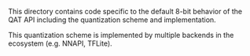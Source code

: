 This directory contains code specific to the default 8-bit behavior of the QAT
API including the quantization scheme and implementation.

This quantization scheme is implemented by multiple backends in the ecosystem
(e.g. NNAPI, TFLite).
